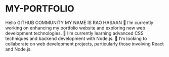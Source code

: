 # MY-PORTFOLIO
Hello GITHUB COMMUNITY MY NAME IS RAO HASAAN 🔭 I’m currently working on enhancing my portfolio website and exploring new web development technologies. 🌱 I’m currently learning advanced CSS techniques and backend development with Node.js. 👯 I’m looking to collaborate on web development projects, particularly those involving React and Node.js. 
